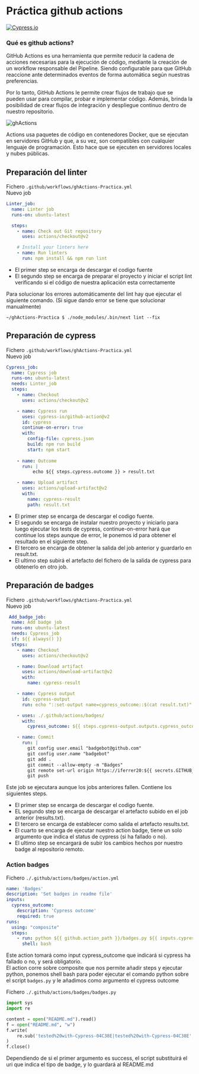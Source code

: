 # Práctica github actions

[![Cypress.io](https://img.shields.io/badge/tested%20with-Cypress-04C38E.svg)](https://www.cypress.io/)


### Qué es github actions?
GitHub Actions es una herramienta que permite reducir la cadena de acciones necesarias para la ejecución de código, mediante la creación de un workflow responsable del Pipeline. Siendo configurable para que GitHub reaccione ante determinados eventos de forma automática según nuestras preferencias.

Por lo tanto, GitHub Actions le permite crear flujos de trabajo que se pueden usar para compilar, probar e implementar código. Además, brinda la posibilidad de crear flujos de integración y despliegue continuo dentro de nuestro repositorio.

![ghActions](https://img2.storyblok.com/672x0/f/79165/1200x630/ebb5571e69/github-action-01.png)

Actions usa paquetes de código en contenedores Docker, que se ejecutan en servidores GitHub y que, a su vez, son compatibles con cualquier lenguaje de programación. Esto hace que se ejecuten en servidores locales y nubes públicas.


## Preparación del linter

Fichero `.github/workflows/ghActions-Practica.yml`  
Nuevo job
```yaml
Linter_job:
  name: Linter job
  runs-on: ubuntu-latest

  steps:
    - name: Check out Git repository
      uses: actions/checkout@v2

    # Install your linters here
    - name: Run linters
      run: npm install && npm run lint
```

* El primer step se encarga de descargar el codigo fuente
* El segundo step se encarga de preparar el proyecto y iniciar el script lint verificando si el código de nuestra aplicación esta correctamente

Para solucionar los errores automáticamente del lint hay que ejecutar el siguiente comando. (Si sigue dando error se tiene que solucionar manualmente)
```console
~/ghActions-Practica $ ./node_modules/.bin/next lint --fix
```


## Preparación de cypress

Fichero `.github/workflows/ghActions-Practica.yml`  
Nuevo job
```yaml
Cypress_job:
  name: Cypress job
  runs-on: ubuntu-latest
  needs: Linter_job
  steps:
    - name: Checkout
      uses: actions/checkout@v2

    - name: Cypress run
      uses: cypress-io/github-action@v2
      id: cypress
      continue-on-error: true
      with:
        config-file: cypress.json
        build: npm run build
        start: npm start
    
    - name: Outcome
      run: |
          echo ${{ steps.cypress.outcome }} > result.txt

    - name: Upload artifact
      uses: actions/upload-artifact@v2
      with:
        name: cypress-result
        path: result.txt
```

* El primer step se encarga de descargar el codigo fuente.
* El segundo se encarga de instalar nuestro proyecto y iniciarlo para luego ejecutar los tests de cypress, continue-on-error hará que continue los steps aunque de error, le ponemos id para obtener el resultado en el siguiente step.
* El tercero se encarga de obtener la salida del job anterior y guardarlo en result.txt.
* El ultimo step subirá el artefacto del fichero de la salida de cypress para obtenerlo en otro job.

## Preparación de badges
Fichero `.github/workflows/ghActions-Practica.yml`  
Nuevo job

```yaml
 Add_badge_job:
  name: Add badge job
  runs-on: ubuntu-latest
  needs: Cypress_job
  if: ${{ always() }}
  steps:
    - name: Checkout
      uses: actions/checkout@v2

    - name: Download artifact
      uses: actions/download-artifact@v2
      with:
        name: cypress-result

    - name: Cypress output
      id: cypress-output
      run: echo "::set-output name=cypress_outcome::$(cat result.txt)"

    - uses: ./.github/actions/badges/
      with:
        cypress_outcome: ${{ steps.cypress-output.outputs.cypress_outcome }}

    - name: Commit
      run: |
        git config user.email "badgebot@github.com"
        git config user.name "badgebot"
        git add .
        git commit --allow-empty -m "Badges"
        git remote set-url origin https://iferrer20:${{ secrets.GITHUB_TOKEN }}@github.com/iferrer20/ghActions-Practica.git
        git push
```

Este job se ejecutara aunque los jobs anteriores fallen. Contiene los siguientes steps.
* El primer step se encarga de descargar el codigo fuente.
* EL segundo step se encarga de descargar el artefacto subido en el job anterior (results.txt).
* El tercero se encarga de establecer como salida el artefacto results.txt.
* El cuarto se encarga de ejecutar nuestro action badge, tiene un solo argumento que indica el status de cypress (si ha fallado o no).
* El ultimo step se encargará de subir los cambios hechos por nuestro badge al repositorio remoto.

### Action badges
Fichero `./.github/actions/badges/action.yml`
```yaml
name: 'Badges'
description: 'Set badges in readme file'
inputs:
  cypress_outcome:
    description: 'Cypress outcome'
    required: true
runs:
  using: "composite"
  steps:
    - run: python ${{ github.action_path }}/badges.py ${{ inputs.cypress_outcome }}
      shell: bash
```

Este action tomará como input cypress_outcome que indicará si cypress ha fallado o no, y será obligatorio.  
El action corre sobre composite que nos permite añadir steps y ejecutar python, ponemos shell bash para poder ejecutar el comando python sobre el script `badges.py` y le añadimos como argumento el cypress outcome

Fichero `./.github/actions/badges/badges.py`
```python
import sys
import re

content = open("README.md").read()
f = open("README.md", "w")
f.write(
    re.sub('tested%20with-Cypress-04C38E|tested%20with-Cypress-04C38E', 'tested%20with-Cypress-04C38E' if sys.argv[1] == "success" else 'tested%20with-Cypress-04C38E', content)
)
f.close()
```

Dependiendo de si el primer argumento es success, el script substituirá el uri que indica el tipo de badge, y lo guardará al README.md


